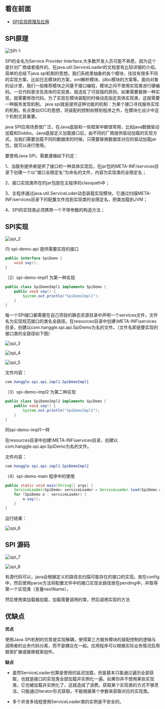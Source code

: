 看在前面
------

* <a href= "">SPI实现原理及应用</a>

SPI原理
------

![SPI-1]()

SPI的全名为Service Provider Interface.大多数开发人员可能不熟悉，因为这个是针对厂商或者插件的。在java.util.ServiceLoader的文档里有比较详细的介绍。简单的总结下java spi机制的思想。我们系统里抽象的各个模块，往往有很多不同的实现方案，比如日志模块的方案，xml解析模块、jdbc模块的方案等。面向对象的设计里，我们一般推荐模块之间基于接口编程，模块之间不使用实现类进行硬编码。一旦代码里涉及具体的实现类，就违反了可拔插的原则，如果需要替换一种实现，就需要修改代码。为了实现在模块装配的时候动态指定具体实现类，这就需要一种服务发现机制。 java spi就是提供这种功能的机制：为某个接口寻找服务实现的机制。有点类似IOC的思想，将装配的控制权移到程序之外，在模块化设计中这个机制尤其重要。 

java SPI应用场景很广泛，在Java底层和一些框架中都很常用，比如java数据驱动加载和Dubbo。Java底层定义加载接口后，由不同的厂商提供驱动加载的实现方式，当我们需要加载不同的数据库的时候，只需要替换数据库对应的驱动加载jar包，就可以进行使用。

要使用Java SPI，需要遵循如下约定：

1、当服务提供者提供了接口的一种具体实现后，在jar包的META-INF/services目录下创建一个以“接口全限定名”为命名的文件，内容为实现类的全限定名；

2、接口实现类所在的jar包放在主程序的classpath中；

3、主程序通过java.util.ServiceLoder动态装载实现模块，它通过扫描META-INF/services目录下的配置文件找到实现类的全限定名，把类加载到JVM；

4、SPI的实现类必须携带一个不带参数的构造方法；

SPI实现
------

![spi_2]()

(1) spi-demo-api 提供需要实现的接口

```java
public interface SpiDemo {
    void say();
}
```

（2）spi-demo-impl1 为第一种实现

```java
public class SpiDemoImpl1 implements SpiDemo {
    public void say() {
        System.out.println("SpiDemoImpl1");
    }
}
```
每一个SPI接口都需要在自己项目的静态资源目录中声明一个services文件，文件名为实现规范接口的类名全路径。在resources目录中创建\META-INF\services目录，创建以com.hanggle.spi.api.SpiDemo为名的文件。（文件名即是要实现的接口类的全路径如下图）

![spi_3]()

![spi_4]()

![spi_5]()

文件内容：

```java
com.hanggle.spi.api.impl1.SpiDemoImpl1
```

（3）spi-demo-impl2 为第二种实现 

```java
public class SpiDemoImpl2 implements SpiDemo {
    public void say() {
        System.out.println("SpiDemoImpl2");
    }
}
```
同spi-demo-impl1一样

在resources目录中创建\META-INF\services目录，创建以com.hanggle.spi.api.SpiDemo为名的文件。

文件内容：

```java
com.hanggle.spi.api.impl1.SpiDemoImpl2
```

（4）spi-demo-main 程序中的使用

```java
public static void main(String[] args) {
    ServiceLoader<SpiDemo> serviceLoader = ServiceLoader.load(SpiDemo.class);
    for (SpiDemo o : serviceLoader) {
        o.say();
    }
}
```

运行结果：

![spi_6]()

SPI 源码
------

![spi_7]()

![spi_8]()

有源代码可以，java会根据定义的路径去扫描可能存在的接口的实现。放在config中，然后使用parse方法将配置文件中的接口实现全路径放在pending中，并取得第一个实现类（变量nextName），

然后使用类加载器加载，加载需要调用的类，然后调用实现的方法

优缺点
------

**优点**

使用Java SPI机制的优势是实现解耦，使得第三方服务模块的装配控制的逻辑与调用者的业务代码分离，而不是耦合在一起。应用程序可以根据实际业务情况启用框架扩展或替换框架组件。

**缺点**

* 虽然ServiceLoader也算是使用的延迟加载，但是基本只能通过遍历全部获取，也就是接口的实现类全部加载并实例化一遍。如果你并不想用某些实现类，它也被加载并实例化了，这就造成了浪费。获取某个实现类的方式不够灵活，只能通过Iterator形式获取，不能根据某个参数来获取对应的实现类。

* 多个并发多线程使用ServiceLoader类的实例是不安全的。

